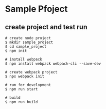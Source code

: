 # Sample Pfoject

## create project and test run
```
# create node project
$ mkdir sample_project
$ cd sample_project
$ npm init

# install webpack
$ npm install webpack webpack-cli --save-dev

# create webpack project
$ npx webpack init

# run for development
$ npm run start

# build
$ npm run build

```

